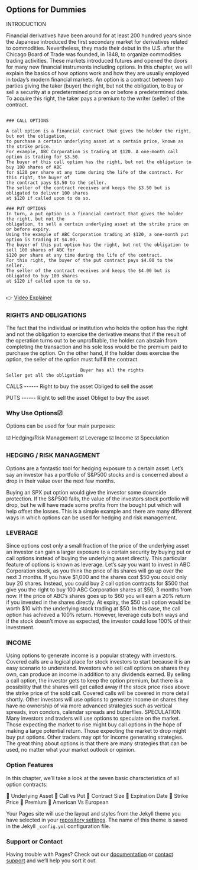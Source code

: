 ## Options for Dummies 

 INTRODUCTION

Financial derivatives have been around for at least 200 hundred years since the Japanese introduced the first secondary market for derivatives related to commodities. Nevertheless, they made their debut in the U.S. after the Chicago Board of Trade was founded, in 1848, to organize commodities trading activities. These markets introduced futures and opened the doors for many new financial instruments including options. In this chapter, we will explain the basics of how options work and how they are usually employed in today’s modern financial markets.
An option is a contract between two parties giving the taker (buyer) the right, but not the obligation, to buy or sell a security at a predetermined price on or before a predetermined date. To acquire this right, the taker pays a premium to the writer (seller) of the contract.

```

### CALL OPTIONS

A call option is a financial contract that gives the holder the right, but not the obligation,
to purchase a certain underlying asset at a certain price, known as the strike price.
For example, ABC Corporation is trading at $120. A one-month call option is trading for $3.50.
The buyer of this call option has the right, but not the obligation to buy 100 shares of ABC 
for $120 per share at any time during the life of the contract. For this right, the buyer of 
the contract pays $3.50 to the seller.
The seller of the contract receives and keeps the $3.50 but is obligated to deliver 100 shares
at $120 if called upon to do so.

### PUT OPTIONS
In turn, a put option is a financial contract that gives the holder the right, but not the
obligation, to sell a certain underlying asset at the strike price on or before expiry.
Using the example of ABC Corporation trading at $120, a one-month put option is trading at $4.00.
The buyer of this put option has the right, but not the obligation to sell 100 shares of ABC for
$120 per share at any time during the life of the contract.
For this right, the buyer of the put contract pays $4.00 to the seller.
The seller of the contract receives and keeps the $4.00 but is obligated to buy 100 shares
at $120 if called upon to do so.


```

👉 [Video Explainer](https://www.youtube.com/watch?v=4HMm6mBvGKE)



### RIGHTS AND OBLIGATIONS

The fact that the individual or institution who holds the option has the right and not the obligation to exercise the derivative means that if the result of the operation turns out to be unprofitable, the holder can abstain from completing the transaction and his sole loss would be the premium paid to purchase the option.
On the other hand, if the holder does exercise the option, the seller of the option must fulfill the contract.



                                Buyer has all the rights                       Seller get all the obligation
                         
                         
                        
 CALLS         ------          Right to buy the asset                            Obliged to sell the asset

 PUTS          ------          Right to sell the asset                           Obliget to buy the asset




### Why Use Options☑

Options can be used for four main purposes:

☑️ Hedging/Risk Management
☑️ Leverage
☑️ Income
☑️ Speculation

### HEDGING / RISK MANAGEMENT

Options are a fantastic tool for hedging exposure to a certain asset. Let’s say an investor has a portfolio of S&P500 stocks and is concerned about a drop in their value over the next few months.


Buying an SPX put option would give the investor some downside protection. If the S&P500 falls, the value of the investors stock portfolio will drop, but he will have made some profits from the bought put which will help offset the losses.
This is a simple example and there are many different ways in which options can be used for hedging and risk management.

### LEVERAGE

Since options cost only a small fraction of the price of the underlying asset an investor can gain a larger exposure to a certain security by buying put or call options instead of buying the underlying asset directly. This particular feature of options is known as leverage.
Let’s say you want to invest in ABC Corporation stock, as you think the price of its shares will go up over the next 3 months. If you have $1,000 and the shares cost $50 you could only buy 20 shares.
Instead, you could buy 2 call option contracts for $500 that give you the right to buy 100 ABC Corporation shares at $50, 3 months from now.
If the price of ABC’s shares goes up to $60 you will earn a 20% return if you invested in the shares directly.
At expiry, the $50 call option would be worth $10 with the underlying stock trading at $50. In this case, the call option has achieved a 100% return.
However, leverage cuts both ways and if the stock doesn’t move as expected, the investor could lose 100% of their investment.

### INCOME

Using options to generate income is a popular strategy with investors. Covered calls are a logical place for stock investors to start because it is an easy scenario to understand.
Investors who sell call options on shares they own, can produce an income in addition to any dividends earned.
By selling a call option, the investor gets to keep the option premium, but there is a possibility that the shares will get called away if the stock price rises above the strike price of the sold call.
Covered calls will be covered in more detail shortly.
Other investors will use options to generate income on shares they have no ownership of via more advanced strategies such as vertical spreads, iron condors, calendar spreads and butterflies.
SPECULATION
Many investors and traders will use options to speculate on the market. Those expecting the market to rise might buy call options in the hope of making a large potential return.
Those expecting the market to drop might buy put options. Other traders may opt for income generating strategies.
The great thing about options is that there are many strategies that can be used, no matter what your market outlook or opinion.


### Option Features

In this chapter, we’ll take a look at the seven basic characteristics of all option contracts:

 Underlying Asset
 Call vs Put
 Contract Size
 Expiration Date
 Strike Price
 Premium
 American Vs European







Your Pages site will use the layout and styles from the Jekyll theme you have selected in your [repository settings](https://github.com/ledgermex/WAGMI/settings/pages). The name of this theme is saved in the Jekyll `_config.yml` configuration file.

### Support or Contact

Having trouble with Pages? Check out our [documentation](https://docs.github.com/categories/github-pages-basics/) or [contact support](https://support.github.com/contact) and we’ll help you sort it out.
